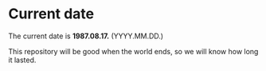 # Current date

The current date is **1987.08.17.** (YYYY.MM.DD.)

This repository will be good when the world ends, so we will know how long it lasted.